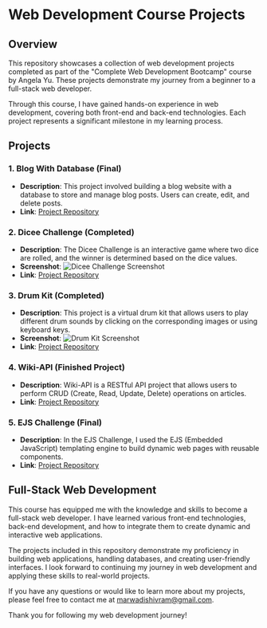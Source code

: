 # Web Development Course Projects

## Overview

This repository showcases a collection of web development projects completed as part of the "Complete Web Development Bootcamp" course by Angela Yu. These projects demonstrate my journey from a beginner to a full-stack web developer.

Through this course, I have gained hands-on experience in web development, covering both front-end and back-end technologies. Each project represents a significant milestone in my learning process.

## Projects

### 1. Blog With Database (Final)

- **Description**: This project involved building a blog website with a database to store and manage blog posts. Users can create, edit, and delete posts.
- **Link**: [Project Repository](https://github.com/CodeWithShivram/Web-Development-Projects/tree/main/Blog-With-Database-final)

### 2. Dicee Challenge (Completed)

- **Description**: The Dicee Challenge is an interactive game where two dice are rolled, and the winner is determined based on the dice values.
- **Screenshot**: ![Dicee Challenge Screenshot]([screenshots/dicee-challenge.png](https://github.com/CodeWithShivram/Web-Development-Projects/blob/main/sample.png))
- **Link**: [Project Repository](https://github.com/CodeWithShivram/Web-Development-Projects/tree/main/Dicee%20Challenge%20-%20Completed)

### 3. Drum Kit (Completed)

- **Description**: This project is a virtual drum kit that allows users to play different drum sounds by clicking on the corresponding images or using keyboard keys.
- **Screenshot**: ![Drum Kit Screenshot](screenshots/drum-kit.png)
- **Link**: [Project Repository](https://github.com/CodeWithShivram/Web-Development-Projects/tree/main/Drum%20Kit%20Completed)

### 4. Wiki-API (Finished Project)

- **Description**: Wiki-API is a RESTful API project that allows users to perform CRUD (Create, Read, Update, Delete) operations on articles.
- **Link**: [Project Repository](https://github.com/CodeWithShivram/Web-Development-Projects/tree/main/Wiki-API%20Finished%20Project)

### 5. EJS Challenge (Final)

- **Description**: In the EJS Challenge, I used the EJS (Embedded JavaScript) templating engine to build dynamic web pages with reusable components.
- **Link**: [Project Repository](https://github.com/CodeWithShivram/Web-Development-Projects/tree/main/ejs-challenge-final)

## Full-Stack Web Development

This course has equipped me with the knowledge and skills to become a full-stack web developer. I have learned various front-end technologies, back-end development, and how to integrate them to create dynamic and interactive web applications.

The projects included in this repository demonstrate my proficiency in building web applications, handling databases, and creating user-friendly interfaces. I look forward to continuing my journey in web development and applying these skills to real-world projects.

If you have any questions or would like to learn more about my projects, please feel free to contact me at [marwadishivram@gmail.com](mailto:marwadishivram@gmail.com).

Thank you for following my web development journey!
